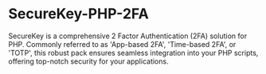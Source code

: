# SecureKey-PHP-2FA
SecureKey is a comprehensive 2 Factor Authentication (2FA) solution for PHP. Commonly referred to as 'App-based 2FA', 'Time-based 2FA', or 'TOTP', this robust pack ensures seamless integration into your PHP scripts, offering top-notch security for your applications.
